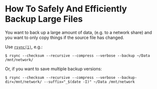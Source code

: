 # How To Safely And Efficiently Backup Large Files

You want to back up a large amount of data, (e.g. to a network share) and you want to only copy things if the source file has changed.

Use [`rsync(1)`](https://www.samba.org/ftp/rsync/rsync.html), e.g.:
```
$ rsync --checksum --recursive --compress --verbose --backup ~/Data /mnt/network/
```

Or, if you want to save multiple backup versions:
```
$ rsync --checksum --recursive --compress --verbose --backup-dir=/mnt/network/ --suffix="_$(date -I)" ~/Data /mnt/network
```
